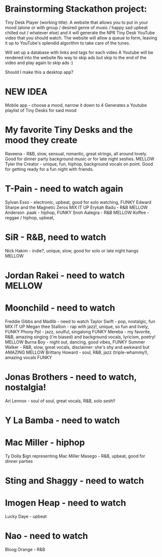 # Brainstorming Stackathon project: 

Tiny Desk Player (working title): A website that allows you to put in your mood (alone or with group / desired genre of music / happy sad upbeat chilled out / whatever else) and it will generate the NPR Tiny Desk YouTube video that you should watch. The website will allow a queue to form, leaving it up to YouTube's splendid algorithm to take care of the tunes. 

Will set up a database with links and tags for each video 
A Youtube will be rendered into the website 
No way to skip ads but skip to the end of the video and play again to skip ads :) 

Should I make this a desktop app? 

# NEW IDEA 
Mobile app - choose a mood, narrow it down to 4 
Generates a Youtube playlist of Tiny Desks for said mood 

# My favorite Tiny Desks and the mood they create 
Raveena - R&B, slow, sensual, romantic, great strings, all around lovely. Good for dinner party background music or for late night seshes. MELLOW
Tyler the Creator - unique, fun, hiphop, background vocals on point. Good for getting ready for a fun night with friends. 
# T-Pain - need to watch again 
Sylvan Esso - electronic, upbeat, good for solo watching, FUNKY
Edward Sharpe and the Magnetic Zeros MIX IT UP
Erykah Badu - R&B MELLOW
Anderson .paak - hiphop, FUNKY
Snoh Aalegra - R&B MELLOW
Koffee - reggae / hiphop, upbeat, 
# SiR - R&B, need to watch
Nick Hakim - indie?, unique, slow, good for solo or late night hangs MELLOW
# Jordan Rakei - need to watch MELLOW
# Moonchild - need to watch
Freddie Gibbs and Madlib - need to watch 
Taylor Swift - pop, nostalgic, fun MIX IT UP
Megan thee Stallion - rap with jazz!, unique, so fun and lively, FUNKY
Phony Ppl - jazz, soulful, singalong FUNKY
Mereba - my favorite, R&B, amazing singing (i'm biased) and background vocals, lyricism, poetry! MELLOW
Burna Boy - night out, dancing, good vibes, FUNKY
Summer Walker - R&B, slow, great vocals, disclaimer: she's shy and awkward but AMAZING MELLOW
Brittany Howard - soul, R&B, jazz (triple-whammy!), amazing vocals FUNKY
# Jonas Brothers - need to watch, nostalgia! 
Ari Lennox - soul of soul, great vocals, R&B, solo sesh!! 
# Y La Bamba - need to watch 
# Mac Miller - hiphop
Ty Dolla $ign representing Mac Miller 
Masego - R&B, upbeat, good for dinner parties 
# Sting and Shaggy - need to watch 
# Imogen Heap - need to watch 
Lucky Daye - upbeat 
# Nao - need to watch
Bloog Orange - R&B 

